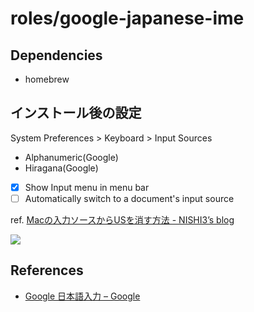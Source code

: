 # roles/google-japanese-ime



## Dependencies
- homebrew



## インストール後の設定
System Preferences > Keyboard > Input Sources

- Alphanumeric(Google)
- Hiragana(Google)
- [x] Show Input menu in menu bar
- [ ] Automatically switch to a document's input source

ref. [Macの入力ソースからUSを消す方法 - NISHI3’s blog](https://nishi3.hatenablog.com/entry/2018/01/18/161745)

![](https://raw.githubusercontent.com/onigomex/dotfiles/images/roles/google-japanese-ime/ScreenShot-01.png)



## References
- [Google 日本語入力 – Google](https://www.google.co.jp/ime/)

